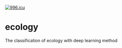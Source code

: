 [![996.icu](https://img.shields.io/badge/link-996.icu-red.svg)](https://996.icu)
# ecology
The classification of ecology with deep learning method
